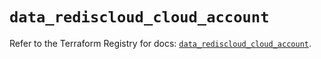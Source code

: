 # `data_rediscloud_cloud_account`

Refer to the Terraform Registry for docs: [`data_rediscloud_cloud_account`](https://registry.terraform.io/providers/redislabs/rediscloud/2.7.1/docs/data-sources/cloud_account).

